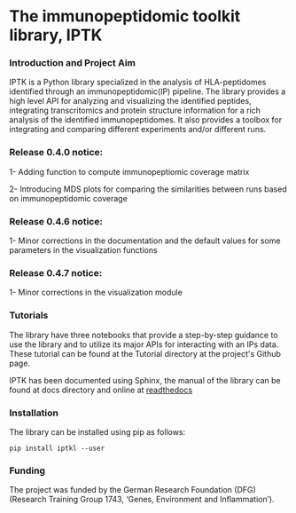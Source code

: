 # The immunopeptidomic toolkit library, IPTK # 

### Introduction and Project Aim ###
<p>IPTK is a Python library specialized in the analysis of HLA-peptidomes identified through an immunopeptidomic(IP) pipeline. 
The library provides a high level API for analyzing and visualizing the identified peptides, integrating transcritomics and protein structure information 
for a rich analysis of the identified immunopeptidomes. It also provides a toolbox for integrating and comparing different experiments and/or different runs.</p>

### Release 0.4.0 notice:
<p> 1- Adding function to compute immunopeptiomic coverage matrix </p>
<p> 2- Introducing MDS plots for comparing the similarities between runs based on immunopeptidomic coverage </p>   

### Release 0.4.6 notice:
<p> 1- Minor corrections in the documentation and the default values for some parameters in the visualization functions</p>

### Release 0.4.7 notice:
<p> 1- Minor corrections in the visualization module</p>

### Tutorials ### 
<p>The library have three notebooks that provide a step-by-step guidance to use the library and to utilize its major APIs for interacting with an IPs data.
These tutorial can be found at the Tutorial directory at the project's Github page.</p>

<p> IPTK has been documented using Sphinx, the manual of the library can be found at docs directory and online at <a href= "https://iptk.readthedocs.io/en/latest/index.html"> readthedocs </a> </p> 

### Installation ###
<p>The library can be installed using pip as follows: </p> 

```
pip install iptkl --user
```

### Funding ###
The project was funded by the German Research Foundation (DFG) (Research Training Group 1743, ‘Genes, Environment and Inflammation’). 
